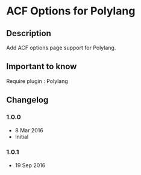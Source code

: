 # ACF Options for Polylang #

## Description ##

Add ACF options page support for Polylang.

## Important to know ##

Require plugin : Polylang

## Changelog ##

### 1.0.0
* 8 Mar 2016
* Initial

### 1.0.1
* 19 Sep 2016
